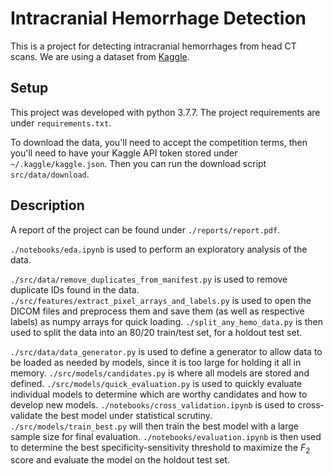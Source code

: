 # Intracranial Hemorrhage Detection

This is a project for detecting intracranial hemorrhages from head CT scans. We are using a dataset from [Kaggle](https://www.kaggle.com/c/rsna-intracranial-hemorrhage-detection).

## Setup

This project was developed with python 3.7.7. The project requirements are under `requirements.txt`.

To download the data, you'll need to accept the competition terms, then you'll need to have your Kaggle API token stored under `~/.kaggle/kaggle.json`. Then you can run the download script `src/data/download`.

## Description

A report of the project can be found under `./reports/report.pdf`.

`./notebooks/eda.ipynb` is used to perform an exploratory analysis of the data.

`./src/data/remove_duplicates_from_manifest.py` is used to remove duplicate IDs found in the data. `./src/features/extract_pixel_arrays_and_labels.py` is used to open the DICOM files and preprocess them and save them (as well as respective labels) as numpy arrays for quick loading. `./split_any_hemo_data.py` is then used to split the data into an 80/20 train/test set, for a holdout test set.

`./src/data/data_generator.py` is used to define a generator to allow data to be loaded as needed by models, since it is too large for holding it all in memory. `./src/models/candidates.py` is where all models are stored and defined. `./src/models/quick_evaluation.py` is used to quickly evaluate individual models to determine which are worthy candidates and how to develop new models. `./notebooks/cross_validation.ipynb` is used to cross-validate the best model under statistical scrutiny. `./src/models/train_best.py` will then train the best model with a large sample size for final evaluation. `./notebooks/evaluation.ipynb` is then used to determine the best specificity-sensitivity threshold to maximize the $F_2$ score and evaluate the model on the holdout test set.
